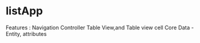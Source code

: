 # listApp
Features :
Navigation Controller
Table View,and Table view cell
Core Data - Entity, attributes

